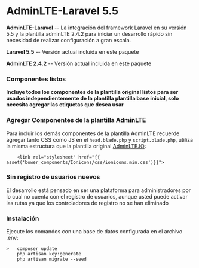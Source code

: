 AdminLTE-Laravel 5.5
============

**AdminLTE-Laravel** -- La integración del framework Laravel en su versión 5.5 y la plantilla adminLTE 2.4.2 para iniciar un desarrollo rápido sin necesidad de realizar configuración a gran escala.  

**Laravel 5.5** -- Versión actual incluida en este paquete

**AdminLTE 2.4.2** -- Versión actual incluida en este paquete


 

### Componentes listos
**Incluye todos los componentes de la plantilla original listos para ser usados independientemente de la plantilla plantilla base inicial, solo necesita agregar las etiquetas que desea usar**

### Agregar Componentes de la plantilla AdminLTE
Para incluir los demás componentes de la plantilla AdminLTE recuerde agregar tanto CSS como JS en el `head.blade.php` y `script.blade.php`, utiliza la misma estructura que la plantilla original [AdminLTE.IO](https://adminlte.io):

        <link rel="stylesheet" href="{{ asset('bower_components/Ionicons/css/ionicons.min.css')}}">

### Sin registro de usuarios nuevos
El desarrollo está pensado en ser una plataforma para administradores por lo cual no cuenta con el registro de usuarios, aunque usted puede activar las rutas ya que los controladores de registro no se han eliminado

### Instalación
Ejecute los comandos con una base de datos configurada en el archivo .env:

    >   composer update
        php artisan key:generate
        php artisan migrate --seed  
        




